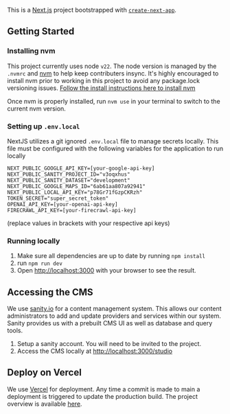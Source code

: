This is a [Next.js](https://nextjs.org/) project bootstrapped with [`create-next-app`](https://github.com/vercel/next.js/tree/canary/packages/create-next-app).

## Getting Started

### Installing nvm

This project currently uses node `v22`. The node version is managed by the `.nvmrc` and [nvm](https://github.com/nvm-sh/nvm?tab=readme-ov-file) to help keep contributers insync. It's highly encouraged to install nvm prior to working in this project to avoid any package.lock versioning issues. [Follow the install instructions here to install nvm](https://github.com/nvm-sh/nvm?tab=readme-ov-file#installing-and-updating)

Once nvm is properly installed, run `nvm use` in your terminal to switch to the current nvm version.

### Setting up `.env.local`

NextJS utilizes a git ignored `.env.local` file to manage secrets locally. This file must be configured with the following variables for the application to run locally

```
NEXT_PUBLIC_GOOGLE_API_KEY=[your-google-api-key]
NEXT_PUBLIC_SANITY_PROJECT_ID="v3oqxhus"
NEXT_PUBLIC_SANITY_DATASET="development"
NEXT_PUBLIC_GOOGLE_MAPS_ID="6ab61aa807a92941"
NEXT_PUBLIC_LOCAL_API_KEY="p78Gr71fGzpCKRzh"
TOKEN_SECRET="super_secret_token"
OPENAI_API_KEY=[your-openai-api-key]
FIRECRAWL_API_KEY=[your-firecrawl-api-key]
```

(replace values in brackets with your respective api keys)

### Running locally

1. Make sure all dependencies are up to date by running `npm install`
2. run `npm run dev`
3. Open [http://localhost:3000](http://localhost:3000) with your browser to see the result.

## Accessing the CMS

We use [sanity.io](https://www.sanity.io/) for a content management system. This allows our content administrators to add and update providers and services within our system. Sanity provides us with a prebuilt CMS UI as well as database and query tools.

1. Setup a sanity account. You will need to be invited to the project.
2. Access the CMS locally at [http://localhost:3000/studio](http://localhost:3000/studio)

## Deploy on Vercel

We use [Vercel](https://vercel.com/) for deployment. Any time a commit is made to main a deployment is triggered to update the production build. The project overview is available [here](https://vercel.com/paytonchertudeguidedprojecs-projects/in-need-of-time).
